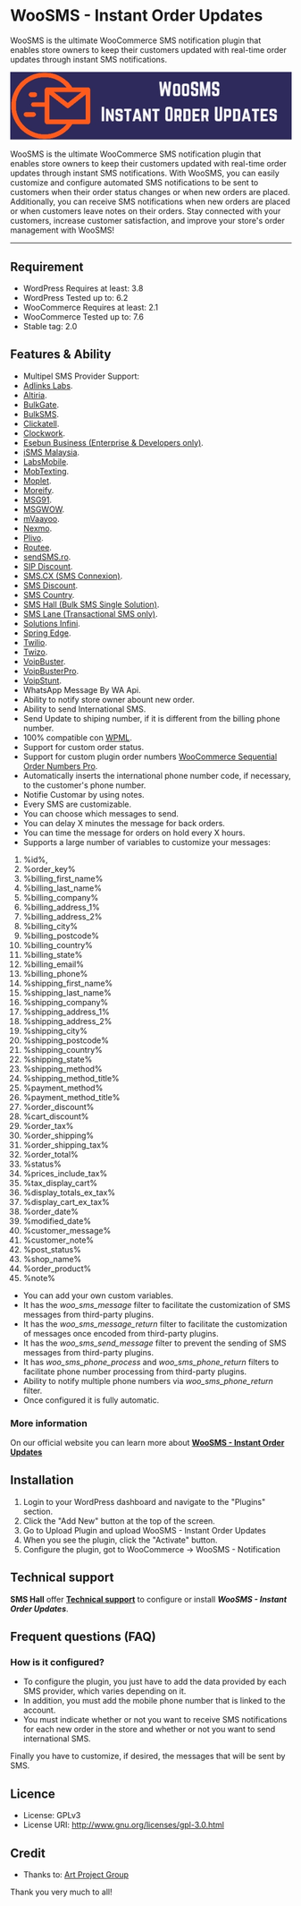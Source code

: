 # WooSMS - Instant Order Updates
WooSMS is the ultimate WooCommerce SMS notification plugin that enables store owners to keep their customers updated with real-time order updates through instant SMS notifications.

![Promo](https://raw.githubusercontent.com/builderhall/WooSMS-Instant-Order-Updates/main/assets/images/smshall.jpg)

WooSMS is the ultimate WooCommerce SMS notification plugin that enables store owners to keep their customers updated with real-time order updates through instant SMS notifications. With WooSMS, you can easily customize and configure automated SMS notifications to be sent to customers when their order status changes or when new orders are placed. Additionally, you can receive SMS notifications when new orders are placed or when customers leave notes on their orders. Stay connected with your customers, increase customer satisfaction, and improve your store's order management with WooSMS!

---

## Requirement
* WordPress Requires at least: 3.8
* WordPress Tested up to: 6.2
* WooCommerce Requires at least: 2.1
* WooCommerce Tested up to: 7.6
* Stable tag: 2.0


## Features & Ability
 * Multipel SMS Provider Support:
 * [Adlinks Labs](http://adlinks.websmsc.com/).
 * [Altiria](https://www.altiria.com/).
 * [BulkGate](https://www.bulkgate.com/).
 * [BulkSMS](http://www.bulksms.com/).
 * [Clickatell](https://www.clickatell.com/).
 * [Clockwork](https://www.clockworksms.com/).
 * [Esebun Business (Enterprise & Developers only)](http://www.bz.esebun.com/).
 * [iSMS Malaysia](http://www.isms.com.my/).
 * [LabsMobile](https://www.labsmobile.com/es).
 * [MobTexting](https://www.mobtexting.com).
 * [Moplet](https://moplet.com).
 * [Moreify](https://www.moreify.com/).
 * [MSG91](https://msg91.com/).
 * [MSGWOW](http://msgwow.com).
 * [mVaayoo](http://www.mvaayoo.com/).
 * [Nexmo](https://www.nexmo.com).
 * [Plivo](https://www.plivo.com/).
 * [Routee](https://www.routee.net).
 * [sendSMS.ro](https://www.sendsms.ro/en/).
 * [SIP Discount](https://www.sipdiscount.com/dashboard).
 * [SMS.CX (SMS Connexion)](https://sms.cx).
 * [SMS Discount](https://www.smsdiscount.com/dashboard).
 * [SMS Country](http://www.smscountry.com/).
 * [SMS Hall (Bulk SMS Single Solution)](https://smshall.com/).
 * [SMS Lane (Transactional SMS only)](http://www.smslane.com).
 * [Solutions Infini](http://www.solutionsinfini.com/).
 * [Spring Edge](http://springedge.com/).
 * [Twilio](https://www.twilio.com/).
 * [Twizo](https://www.twizo.com).
 * [VoipBuster](https://www.voipbuster.com/dashboard).
 * [VoipBusterPro](https://www.voipbusterpro.com/dashboard).
 * [VoipStunt](https://www.voipstunt.com/dashboard).
 * WhatsApp Message By WA Api.
* Ability to notify store owner abount new order.
* Ability to send International SMS.
* Send Update to shiping number, if it is different from the billing phone number.
* 100% compatible con [WPML](https://wpml.org/).
* Support for custom order status.
* Support for custom plugin order numbers [WooCommerce Sequential Order Numbers Pro](https://woocommerce.com/products/sequential-order-numbers-pro/).
* Automatically inserts the international phone number code, if necessary, to the customer's phone number.
* Notifie Customar by using notes.
* Every SMS are customizable.
* You can choose which messages to send.
* You can delay X minutes the message for back orders.
* You can time the message for orders on hold every X hours.
* Supports a large number of variables to customize your messages:


 1. %id%, 
 2. %order_key% 
 3. %billing_first_name% 
 4. %billing_last_name% 
 5. %billing_company% 
 6. %billing_address_1%
 7. %billing_address_2%
 8. %billing_city%
 9. %billing_postcode%
 10. %billing_country%
 11. %billing_state%
 12. %billing_email%
 13. %billing_phone%
 14. %shipping_first_name%
 15. %shipping_last_name%
 16. %shipping_company%
 17. %shipping_address_1%
 18. %shipping_address_2%
 19. %shipping_city%
 20. %shipping_postcode%
 21. %shipping_country%
 22. %shipping_state%
 23. %shipping_method%
 24. %shipping_method_title%
 25. %payment_method%
 26. %payment_method_title%
 27. %order_discount%
 28. %cart_discount%
 29. %order_tax%
 30. %order_shipping%
 31. %order_shipping_tax%
 32. %order_total%
 33. %status%
 34. %prices_include_tax%
 35. %tax_display_cart%
 36. %display_totals_ex_tax%
 37. %display_cart_ex_tax%
 38. %order_date%
 39. %modified_date%
 40. %customer_message%
 41. %customer_note%
 42. %post_status%
 43. %shop_name%
 44. %order_product%  
 45. %note%


* You can add your own custom variables.
* It has the *woo_sms_message* filter to facilitate the customization of SMS messages from third-party plugins.
* It has the *woo_sms_message_return* filter to facilitate the customization of messages once encoded from third-party plugins.
* It has the *woo_sms_send_message* filter to prevent the sending of SMS messages from third-party plugins.
* It has *woo_sms_phone_process* and *woo_sms_phone_return* filters to facilitate phone number processing from third-party plugins.
* Ability to notify multiple phone numbers via *woo_sms_phone_return* filter.
* Once configured it is fully automatic.

### More information
On our official website you can learn more about [**WooSMS - Instant Order Updates**](https://smshall.com/woosms)

## Installation

1. Login to your WordPress dashboard and navigate to the "Plugins" section.
2. Click the "Add New" button at the top of the screen.
3. Go to Upload Plugin and upload WooSMS - Instant Order Updates
4. When you see the plugin, click the "Activate" button.
5. Configure the plugin, got to WooCommerce -> WooSMS - Notification

## Technical support
**SMS Hall** offer [**Technical support**](https://smshall.com/contact) to configure or install ***WooSMS - Instant Order Updates***.


## Frequent questions (FAQ)
### How is it configured?
* To configure the plugin, you just have to add the data provided by each SMS provider, which varies depending on it.
* In addition, you must add the mobile phone number that is linked to the account.
* You must indicate whether or not you want to receive SMS notifications for each new order in the store and whether or not you want to send international SMS.

Finally you have to customize, if desired, the messages that will be sent by SMS.



## Licence
* License: GPLv3
* License URI: http://www.gnu.org/licenses/gpl-3.0.html

## Credit
* Thanks to: <a href="https://github.com/artprojectgroup/woocommerce-apg-sms-notifications">Art Project Group</a>

Thank you very much to all!
